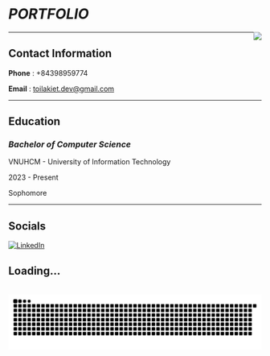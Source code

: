 # *PORTFOLIO*

<img align="right" src="https://visitor-badge.laobi.icu/badge?page_id=ToiLaKiet.ToiLaKiet"/> 

------------------------------------------
## Contact Information

**Phone** : +84398959774

**Email** : toilakiet.dev@gmail.com

-----------------------------------------
## Education

### *Bachelor of Computer Science* 

VNUHCM - University of Information Technology

2023 - Present

Sophomore

-------------------------------------------
## Socials
[![LinkedIn](https://img.shields.io/badge/linkedin-%230077B5.svg?style=normal&logo=linkedin&logoColor=white)](https://www.linkedin.com/in/toilakiet/?_l=en_US)

<h2>Loading...</h2>
 <br>
<div align="center">
  <picture>
    <source media="(prefers-color-scheme: light" srcset="https://raw.githubusercontent.com/Ishannaik/Ishannaik/output/github-contribution-grid-snake-dark.svg" />
    <source media="(prefers-color-scheme: light)" srcset="https://raw.githubusercontent.com/Ishannaik/Ishannaik/output/github-contribution-grid-snake.svg" />
    <img alt="github-snake" src="https://raw.githubusercontent.com/Ishannaik/Ishannaik/output/github-contribution-grid-snake-dark.svg" />
  </picture>
</div>
